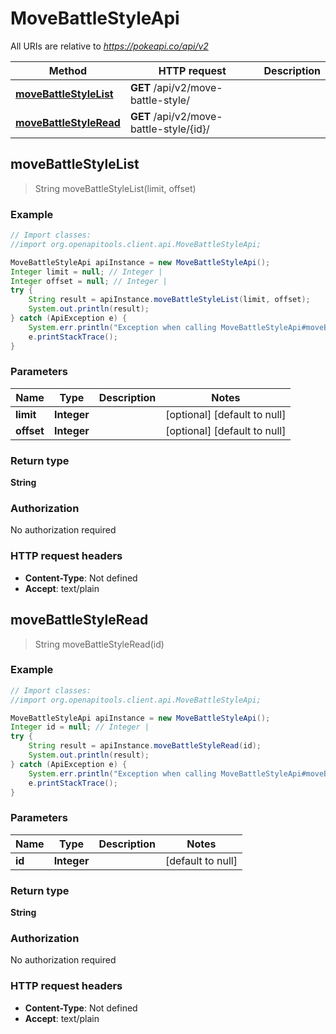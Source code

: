 # MoveBattleStyleApi

All URIs are relative to *https://pokeapi.co/api/v2*

Method | HTTP request | Description
------------- | ------------- | -------------
[**moveBattleStyleList**](MoveBattleStyleApi.md#moveBattleStyleList) | **GET** /api/v2/move-battle-style/ | 
[**moveBattleStyleRead**](MoveBattleStyleApi.md#moveBattleStyleRead) | **GET** /api/v2/move-battle-style/{id}/ | 



## moveBattleStyleList

> String moveBattleStyleList(limit, offset)



### Example

```java
// Import classes:
//import org.openapitools.client.api.MoveBattleStyleApi;

MoveBattleStyleApi apiInstance = new MoveBattleStyleApi();
Integer limit = null; // Integer | 
Integer offset = null; // Integer | 
try {
    String result = apiInstance.moveBattleStyleList(limit, offset);
    System.out.println(result);
} catch (ApiException e) {
    System.err.println("Exception when calling MoveBattleStyleApi#moveBattleStyleList");
    e.printStackTrace();
}
```

### Parameters


Name | Type | Description  | Notes
------------- | ------------- | ------------- | -------------
 **limit** | **Integer**|  | [optional] [default to null]
 **offset** | **Integer**|  | [optional] [default to null]

### Return type

**String**

### Authorization

No authorization required

### HTTP request headers

- **Content-Type**: Not defined
- **Accept**: text/plain


## moveBattleStyleRead

> String moveBattleStyleRead(id)



### Example

```java
// Import classes:
//import org.openapitools.client.api.MoveBattleStyleApi;

MoveBattleStyleApi apiInstance = new MoveBattleStyleApi();
Integer id = null; // Integer | 
try {
    String result = apiInstance.moveBattleStyleRead(id);
    System.out.println(result);
} catch (ApiException e) {
    System.err.println("Exception when calling MoveBattleStyleApi#moveBattleStyleRead");
    e.printStackTrace();
}
```

### Parameters


Name | Type | Description  | Notes
------------- | ------------- | ------------- | -------------
 **id** | **Integer**|  | [default to null]

### Return type

**String**

### Authorization

No authorization required

### HTTP request headers

- **Content-Type**: Not defined
- **Accept**: text/plain

